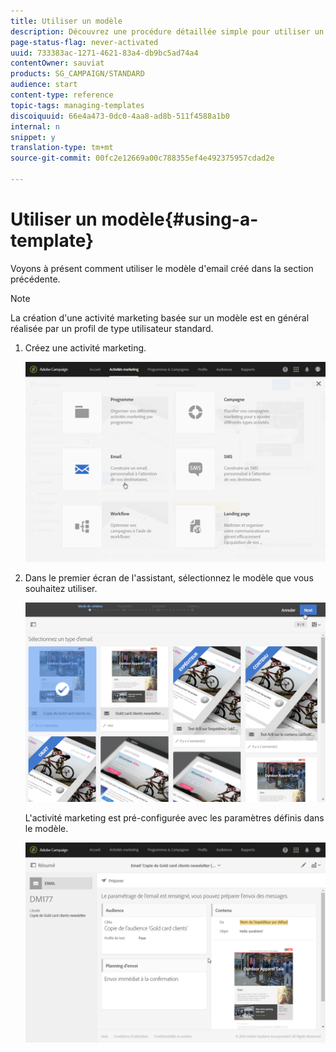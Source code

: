 ```yaml
---
title: Utiliser un modèle
description: Découvrez une procédure détaillée simple pour utiliser un modèle existant.
page-status-flag: never-activated
uuid: 733383ac-1271-4621-83a4-db9bc5ad74a4
contentOwner: sauviat
products: SG_CAMPAIGN/STANDARD
audience: start
content-type: reference
topic-tags: managing-templates
discoiquuid: 66e4a473-0dc0-4aa8-ad8b-511f4588a1b0
internal: n
snippet: y
translation-type: tm+mt
source-git-commit: 00fc2e12669a00c788355ef4e492375957cdad2e

---
```



# Utiliser un modèle{#using-a-template}

Voyons à présent comment utiliser le modèle d'email créé dans la section précédente.

>[!NOTE]
>
>La création d'une activité marketing basée sur un modèle est en général réalisée par un profil de type utilisateur standard.

1. Créez une activité marketing.

   ![](assets/template_5.png)

1. Dans le premier écran de l'assistant, sélectionnez le modèle que vous souhaitez utiliser.

   ![](assets/template_6.png)

   L'activité marketing est pré-configurée avec les paramètres définis dans le modèle.

   ![](assets/template_7.png)

